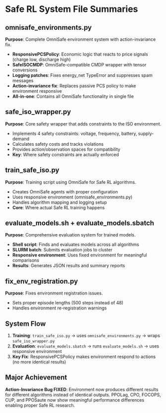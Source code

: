 # Safe RL System File Summaries

## omnisafe_environments.py
**Purpose**: Complete OmniSafe environment system with action-invariance fix.
- **ResponsivePCSPolicy**: Economic logic that reacts to price signals (charge low, discharge high)
- **SafeISOCMDP**: OmniSafe-compatible CMDP wrapper with tensor conversions
- **Logging patches**: Fixes energy_net TypeError and suppresses spam messages
- **Action-invariance fix**: Replaces passive PCS policy to make environment responsive
- **All-in-one**: Contains all OmniSafe functionality in single file

## safe_iso_wrapper.py
**Purpose**: Core safety wrapper that adds constraints to the ISO environment.
- Implements 4 safety constraints: voltage, frequency, battery, supply-demand
- Calculates safety costs and tracks violations
- Provides action/observation spaces for compatibility
- **Key**: Where safety constraints are actually enforced

## train_safe_iso.py
**Purpose**: Training script using OmniSafe for Safe RL algorithms.
- Creates OmniSafe agents with proper configuration
- Uses responsive environment (omnisafe_environments.py)
- Handles algorithm mapping and logging setup
- **Core**: Where actual Safe RL training happens

## evaluate_models.sh + evaluate_models.sbatch
**Purpose**: Comprehensive evaluation system for trained models.
- **Shell script**: Finds and evaluates models across all algorithms
- **SLURM batch**: Submits evaluation jobs to cluster
- **Responsive environment**: Uses fixed environment for meaningful comparisons
- **Results**: Generates JSON results and summary reports

## fix_env_registration.py
**Purpose**: Fixes environment registration issues.
- Sets proper episode lengths (500 steps instead of 48)
- Handles environment re-registration warnings

## System Flow
1. **Training**: `train_safe_iso.py` → uses `omnisafe_environments.py` → wraps `safe_iso_wrapper.py`
2. **Evaluation**: `evaluate_models.sbatch` → runs `evaluate_models.sh` → uses responsive environment
3. **Key Fix**: ResponsivePCSPolicy makes environment respond to actions (no more identical results)

## Major Achievement
**Action-Invariance Bug FIXED**: Environment now produces different results for different algorithms instead of identical outputs. PPOLag, CPO, FOCOPS, CUP, and PPOSaute now show meaningful performance differences enabling proper Safe RL research. 